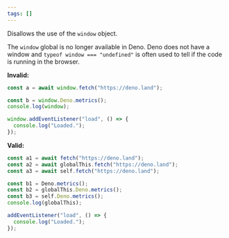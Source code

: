 ```yaml
---
tags: []
---
```


Disallows the use of the `window` object.

The `window` global is no longer available in Deno. Deno does not have a window
and `typeof window === "undefined"` is often used to tell if the code is running
in the browser.

**Invalid:**

```typescript
const a = await window.fetch("https://deno.land");

const b = window.Deno.metrics();
console.log(window);

window.addEventListener("load", () => {
  console.log("Loaded.");
});
```

**Valid:**

```typescript
const a1 = await fetch("https://deno.land");
const a2 = await globalThis.fetch("https://deno.land");
const a3 = await self.fetch("https://deno.land");

const b1 = Deno.metrics();
const b2 = globalThis.Deno.metrics();
const b3 = self.Deno.metrics();
console.log(globalThis);

addEventListener("load", () => {
  console.log("Loaded.");
});
```
